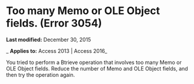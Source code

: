 
# Too many Memo or OLE Object fields. (Error 3054)

 **Last modified:** December 30, 2015

 _ **Applies to:** Access 2013 | Access 2016_

You tried to perform a Btrieve operation that involves too many Memo or OLE Object fields. Reduce the number of Memo and OLE Object fields, and then try the operation again.

